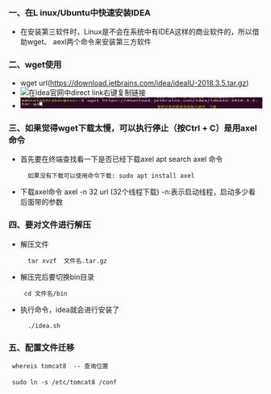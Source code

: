 ### 一、在L inux/Ubuntu中快速安装IDEA

- 在安装第三软件时，Linux是不会在系统中有IDEA这样的商业软件的，所以借助wget、 aexl两个命令来安装第三方软件
   
### 二、wget使用
-  wget url(https://download.jetbrains.com/idea/ideaIU-2018.3.5.tar.gz)
- ![在idea官网中direct link右键复制链接](img/1.jpg)  
- ![wget下载](img/1.png)


### 三、如果觉得wget下载太慢，可以执行停止（按Ctrl + C）是用axel命令
- 首先要在终端查找看一下是否已经下载axel
		apt search axel 命令
		
		如果没有下载可以使用命令下载: sudo apt install axel
		
- 下载axel命令
		axel -n 32 url 		(32个线程下载)
 		-n:表示启动线程，启动多少看后面带的参数
	

### 四、要对文件进行解压
- 解压文件

		tar xvzf  文件名.tar.gz
		
- 解压完后要切换bin目录
  
	   cd 文件名/bin
	  
- 执行命令，idea就会进行安装了

		./idea.sh


### 五、配置文件迁移

	 whereis tomcat8  -- 查询位置
	 
	 sudo ln -s /etc/tomcat8 /conf

